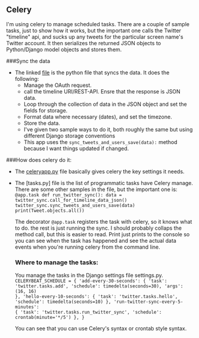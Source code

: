 ## Celery
I'm using celery to manage scheduled tasks.  There are a couple of sample tasks, just to show how it works,
but the important one calls the Twitter "timeline" api, and sucks up any tweets for the particular
screen name's Twitter account.  It then serializes the returned JSON objects to Python/Django model objects
and stores them.

###Sync the data
- The linked [file](https://github.com/mckerrj/TwitterApp/blob/master/twitter/twitter_sync.py) is the python
  file that syncs the data.  It does the following:
  - Manage the OAuth request.
  - call the timeline URI/REST-API.  Ensre that the response is JSON data.
  - Loop through the collection of data in the JSON object and set the fields for storage.
  - Format data where necessary (dates), and set the timezone.
  - Store the data.
  - I've given two sample ways to do it, both roughly the same but using different Django storage conventions
  - This app uses the <code>sync_tweets_and_users_save(data):</code> method because I want things updated if changed.

###How does celery do it:
- The [celeryapp.py](https://github.com/mckerrj/TwitterApp/blob/master/twitterapp/celeryapp.py) file
  basically gives celery the key settings it needs.

- The [tasks.py] file is the list of programmatic tasks have Celery manage. There are some other samples
  in the file, but the important one is:
  <code>
  @app.task
  def run_twitter_sync():
      data = twitter_sync.call_for_timeline_data_json()
      twitter_sync.sync_tweets_and_users_save(data)
      print(Tweet.objects.all())
  </code>

  The decorator <code>@app.task</code> registers the task with celery, so it knows what to do. the rest
  is just running the sync.  I should probably collaps the method call, but this is easier to read.
  Print just prints to the console so you can see when the task has happened and see the actual data
  events when you're running celery from the command line.

  ### Where to manage the tasks:
  You manage the tasks in the Django settings file settings.py.
  <code>
    CELERYBEAT_SCHEDULE = {
        'add-every-30-seconds': {
            'task': 'twitter.tasks.add',
            'schedule': timedelta(seconds=30),
            'args': (16, 16)
        },
        'hello-every-10-seconds': {
            'task': 'twitter.tasks.hello',
            'schedule': timedelta(seconds=10)
        },
        'run-twitter-sync-every-5-minutes': {
            'task': 'twitter.tasks.run_twitter_sync',
            'schedule': crontab(minute='*/5')
        },
    }
  </code>

  You can see that you can use Celery's syntax or crontab style syntax.